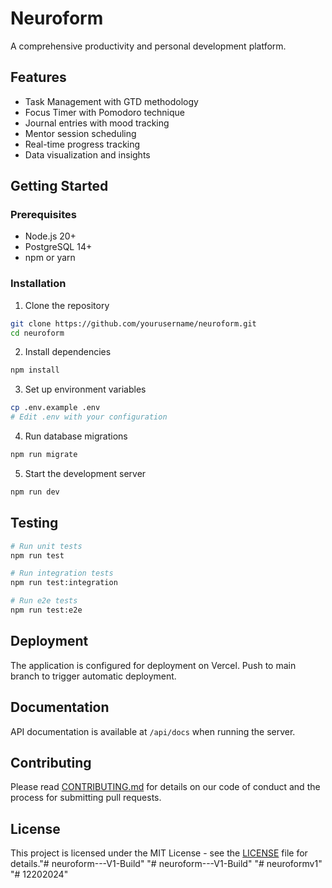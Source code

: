 # Neuroform

A comprehensive productivity and personal development platform.

## Features

- Task Management with GTD methodology
- Focus Timer with Pomodoro technique
- Journal entries with mood tracking
- Mentor session scheduling
- Real-time progress tracking
- Data visualization and insights

## Getting Started

### Prerequisites

- Node.js 20+
- PostgreSQL 14+
- npm or yarn

### Installation

1. Clone the repository
```bash
git clone https://github.com/yourusername/neuroform.git
cd neuroform
```

2. Install dependencies
```bash
npm install
```

3. Set up environment variables
```bash
cp .env.example .env
# Edit .env with your configuration
```

4. Run database migrations
```bash
npm run migrate
```

5. Start the development server
```bash
npm run dev
```

## Testing

```bash
# Run unit tests
npm run test

# Run integration tests
npm run test:integration

# Run e2e tests
npm run test:e2e
```

## Deployment

The application is configured for deployment on Vercel. Push to main branch to trigger automatic deployment.

## Documentation

API documentation is available at `/api/docs` when running the server.

## Contributing

Please read [CONTRIBUTING.md](CONTRIBUTING.md) for details on our code of conduct and the process for submitting pull requests.

## License

This project is licensed under the MIT License - see the [LICENSE](LICENSE) file for details."# neuroform---V1-Build" 
"# neuroform---V1-Build" 
"# neuroformv1" 
"# 12202024" 
